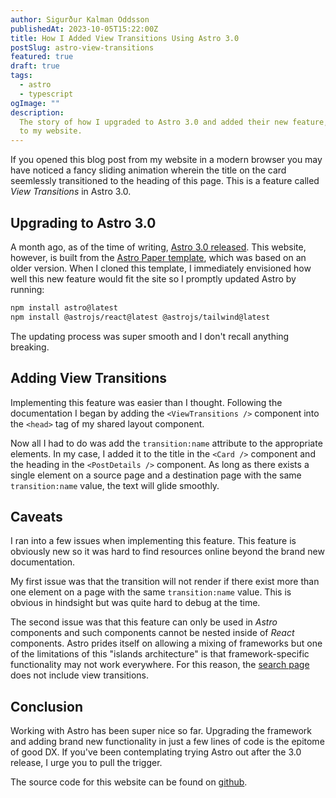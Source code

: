 ```yaml
---
author: Sigurður Kalman Oddsson
publishedAt: 2023-10-05T15:22:00Z
title: How I Added View Transitions Using Astro 3.0
postSlug: astro-view-transitions
featured: true
draft: true
tags:
  - astro
  - typescript
ogImage: ""
description:
  The story of how I upgraded to Astro 3.0 and added their new feature, View Transitions,
  to my website.
---
```


If you opened this blog post from my website in a modern browser you may have noticed a fancy sliding animation wherein the title on the card seemlessly transitioned to the heading of this page. This is a feature called *View Transitions* in Astro 3.0.

## Upgrading to Astro 3.0

A month ago, as of the time of writing, [Astro 3.0 released](https://astro.build/blog/astro-3/). This website, however, is built from the [Astro Paper template](https://github.com/satnaing/astro-paper), which was based on an older version. When I cloned this template, I immediately envisioned how well this new feature would fit the site so I promptly updated Astro by running:
```bash
npm install astro@latest
npm install @astrojs/react@latest @astrojs/tailwind@latest
```
The updating process was super smooth and I don't recall anything breaking.

## Adding View Transitions

Implementing this feature was easier than I thought. Following the documentation I began by adding the `<ViewTransitions />` component into the `<head>` tag of my shared layout component.

Now all I had to do was add the `transition:name` attribute to the appropriate elements. In my case, I added it to the title in the `<Card />` component and the heading in the `<PostDetails />` component. As long as there exists a single element on a source page and a destination page with the same `transition:name` value, the text will glide smoothly.

## Caveats

I ran into a few issues when implementing this feature. This feature is obviously new so it was hard to find resources online beyond the brand new documentation.

My first issue was that the transition will not render if there exist more than one element on a page with the same `transition:name` value. This is obvious in hindsight but was quite hard to debug at the time.

The second issue was that this feature can only be used in *Astro* components and such components cannot be nested inside of *React* components. Astro prides itself on allowing a mixing of frameworks but one of the limitations of this "islands architecture" is that framework-specific functionality may not work everywhere. For this reason, the [search page](../search) does not include view transitions.

## Conclusion

Working with Astro has been super nice so far. Upgrading the framework and adding brand new functionality in just a few lines of code is the epitome of good DX. If you've been contemplating trying Astro out after the 3.0 release, I urge you to pull the trigger.

The source code for this website can be found on [github](https://github.com/kalmanodds/astro-blog).